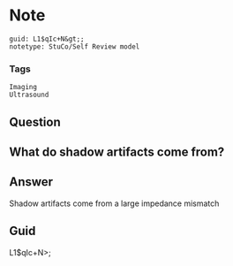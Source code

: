 # Note
```
guid: L1$qIc+N&gt;;
notetype: StuCo/Self Review model
```

### Tags
```
Imaging
Ultrasound
```

## Question
<h2>What do shadow artifacts come from?</h2>

## Answer
<section>
<p>Shadow artifacts come from a large impedance mismatch</p>


</section>

## Guid
L1$qIc+N>;

